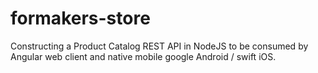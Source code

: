 # formakers-store
Constructing a Product Catalog REST API in NodeJS to be consumed by Angular web client and native mobile google Android / swift iOS.

